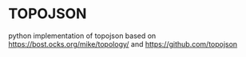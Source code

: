# TOPOJSON

python implementation of topojson based on https://bost.ocks.org/mike/topology/ and https://github.com/topojson
